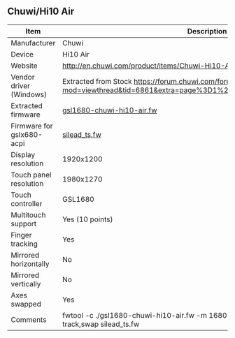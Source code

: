 Chuwi/Hi10 Air
---------------------------------------------

| Item                      | Description |
|---------------------------|-------------|
| Manufacturer              | Chuwi       |
| Device                    | Hi10 Air  |
| Website                   | http://en.chuwi.com/product/items/Chuwi-Hi10-Air.html |
| Vendor driver (Windows)   | Extracted from Stock https://forum.chuwi.com/forum.php?mod=viewthread&tid=6861&extra=page%3D1%26filter%3Dtypeid%26typeid%3D101 |
| Extracted firmware        |  [gsl1680-chuwi-hi10-air.fw](../../linux/silead/gsl1680-chuwi-hi10-air.fw) |
| Firmware for gslx680-acpi | [silead_ts.fw](silead_ts.fw) |
| Display resolution        | 1920x1200 |
| Touch panel resolution    | 1980x1270 |
| Touch controller          | GSL1680 |
| Multitouch support        | Yes (10 points) |
| Finger tracking           | Yes |
| Mirrored horizontally     | No |
| Mirrored vertically       | No |
| Axes swapped              | Yes |
| Comments | fwtool -c ./gsl1680-chuwi-hi10-air.fw -m 1680 -w 1270 -h 1980 -t 10 -f track,swap silead_ts.fw |

